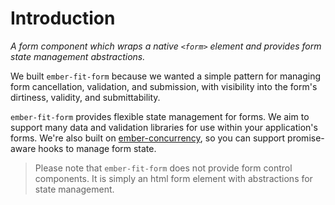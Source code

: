 # Introduction

*A form component which wraps a native `<form>` element and provides
form state management abstractions.*

We built `ember-fit-form` because we wanted a simple pattern for
managing form cancellation, validation, and submission, with
visibility into the form's dirtiness, validity, and submittability.

`ember-fit-form` provides flexible state management for
forms. We aim to support many data and validation libraries
for use within your application's forms. We're also built on
[ember-concurrency](http://ember-concurrency.com/),
so you can support promise-aware hooks to manage form state.

> Please note that `ember-fit-form` does not provide form control
> components. It is simply an html form element with abstractions for
> state management.
